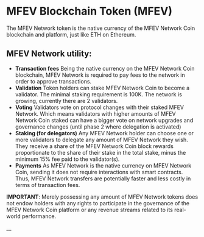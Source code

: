 # MFEV Blockchain Token (MFEV)

The MFEV Network token is the native currency of the MFEV Network Coin blockchain and platform, just like ETH on Ethereum.

## MFEV Network utility:

* **Transaction fees** Being the native currency on the MFEV Network Coin blockchain, MFEV Network is required to pay fees to the network in order to approve transactions.
* **Validation** Token holders can stake MFEV Network Coin to become a validator. The minimal staking requirement is 100K. The network is growing, currently there are 2 validators.&#x20;
* **Voting** Validators vote on protocol changes with their staked MFEV Network. Which means validators with higher amounts of MFEV Network Coin staked can have a bigger vote on network upgrades and governance changes (until phase 2 where delegation is activated)
* **Staking (for delegators)** Any MFEV Network holder can choose one or more validators to delegate any amount of MFEV Network they wish. They receive a share of the MFEV Network Coin block rewards proportionate to the share of their stake in the total stake, minus the minimum 15% fee paid to the validator(s).
* **Payments** As MFEV Network is the native currency on MFEV Network Coin, sending it does not require interactions with smart contracts. Thus, MFEV Network transfers are potentially faster and less costly in terms of transaction fees.

**IMPORTANT**: Merely possessing any amount of MFEV Network tokens does not endow holders with any rights to participate in the governance of the MFEV Network Coin platform or any revenue streams related to its real-world performance.



\_\_
